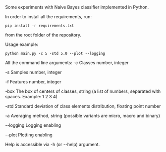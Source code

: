 Some experiments with Naive Bayes classifier implemented in Python.

In order to install all the requirements, run:
```
pip install -r requirements.txt
```
from the root folder of the repository.

Usage example:
```
python main.py -c 5 -std 5.0 --plot --logging
```

All the command line arguments:
-c Classes number, integer

-s Samples number, integer

-f Features number, integer

-box The box of centers of classes, string (a list of numbers, separated with spaces. Example: 1 2 3 4)

-std Standard deviation of class elements distribution, floating point number

-a Averaging method, string (possible variants are micro, macro and binary)

--logging Logging enabling

--plot Plotting enabling

Help is accessible via -h (or --help) argument.
